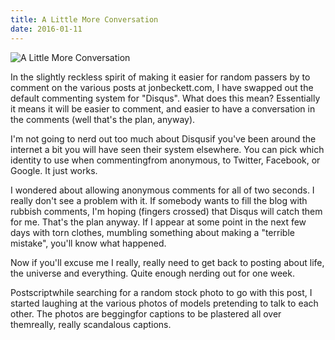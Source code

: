 ```yaml
---
title: A Little More Conversation
date: 2016-01-11
---
```


![A Little More Conversation](https://source.unsplash.com/vP3pnOoCiYE/1600x900)

In the slightly reckless spirit of making it easier for random passers by to comment on the various posts at jonbeckett.com, I have swapped out the default commenting system for "Disqus". What does this mean? Essentially it means it will be easier to comment, and easier to have a conversation in the comments (well that's the plan, anyway).

I'm not going to nerd out too much about Disqusif you've been around the internet a bit you will have seen their system elsewhere. You can pick which identity to use when commentingfrom anonymous, to Twitter, Facebook, or Google. It just works.

I wondered about allowing anonymous comments for all of two seconds. I really don't see a problem with it. If somebody wants to fill the blog with rubbish comments, I'm hoping (fingers crossed) that Disqus will catch them for me. That's the plan anyway. If I appear at some point in the next few days with torn clothes, mumbling something about making a "terrible mistake", you'll know what happened.

Now if you'll excuse me I really, really need to get back to posting about life, the universe and everything. Quite enough nerding out for one week.

Postscriptwhile searching for a random stock photo to go with this post, I started laughing at the various photos of models pretending to talk to each other. The photos are beggingfor captions to be plastered all over themreally, really scandalous captions.